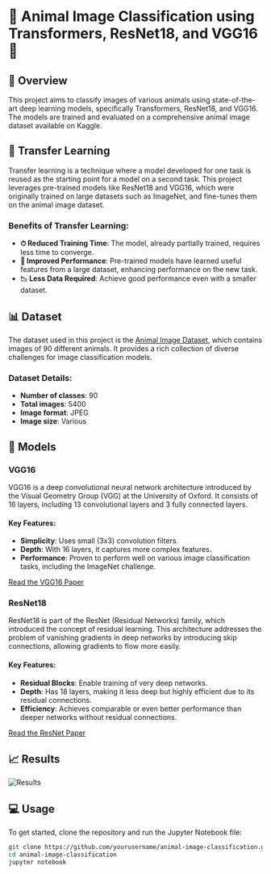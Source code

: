 # 🐾 Animal Image Classification using Transformers, ResNet18, and VGG16 🐾

## 📌 Overview

This project aims to classify images of various animals using state-of-the-art deep learning models, specifically Transformers, ResNet18, and VGG16. The models are trained and evaluated on a comprehensive animal image dataset available on Kaggle.

## 🔄 Transfer Learning

Transfer learning is a technique where a model developed for one task is reused as the starting point for a model on a second task. This project leverages pre-trained models like ResNet18 and VGG16, which were originally trained on large datasets such as ImageNet, and fine-tunes them on the animal image dataset.

### Benefits of Transfer Learning:
- **⏱ Reduced Training Time**: The model, already partially trained, requires less time to converge.
- **🚀 Improved Performance**: Pre-trained models have learned useful features from a large dataset, enhancing performance on the new task.
- **📉 Less Data Required**: Achieve good performance even with a smaller dataset.

## 📊 Dataset

The dataset used in this project is the [Animal Image Dataset](https://www.kaggle.com/datasets/iamsouravbanerjee/animal-image-dataset-90-different-animals), which contains images of 90 different animals. It provides a rich collection of diverse challenges for image classification models.

### Dataset Details:
- **Number of classes**: 90
- **Total images**: 5400
- **Image format**: JPEG
- **Image size**: Various

## 🧠 Models

### VGG16

VGG16 is a deep convolutional neural network architecture introduced by the Visual Geometry Group (VGG) at the University of Oxford. It consists of 16 layers, including 13 convolutional layers and 3 fully connected layers.

#### Key Features:
- **Simplicity**: Uses small (3x3) convolution filters.
- **Depth**: With 16 layers, it captures more complex features.
- **Performance**: Proven to perform well on various image classification tasks, including the ImageNet challenge.

[Read the VGG16 Paper](https://arxiv.org/abs/1409.1556)

### ResNet18

ResNet18 is part of the ResNet (Residual Networks) family, which introduced the concept of residual learning. This architecture addresses the problem of vanishing gradients in deep networks by introducing skip connections, allowing gradients to flow more easily.

#### Key Features:
- **Residual Blocks**: Enable training of very deep networks.
- **Depth**: Has 18 layers, making it less deep but highly efficient due to its residual connections.
- **Efficiency**: Achieves comparable or even better performance than deeper networks without residual connections.

[Read the ResNet Paper](https://arxiv.org/abs/1512.03385)

## 📈 Results

![Results](https://github.com/user-attachments/assets/e23028c4-2e2c-4a39-89d1-b80c2d8e74a1)

## 💻 Usage

To get started, clone the repository and run the Jupyter Notebook file:

```bash
git clone https://github.com/yourusername/animal-image-classification.git
cd animal-image-classification
jupyter notebook
